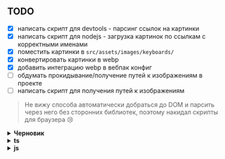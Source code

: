 ## TODO

- [x] написать скрипт для devtools - парсинг ссылок на картинки
- [x] написать скрипт для nodejs - загрузка картинок по ссылкам с корректными именами
- [x] поместить картинки в `src/assets/images/keyboards/`
- [x] конвертировать картинки в webp
- [x] добавить интеграцию webp в вебпак конфиг
- [ ] обдумать прокидывание/получение путей к изображениям в проекте
- [ ] написать скрипт для получения путей к изображениям <!-- или что там нужно будет(?) -->

> Не вижу способа автоматически добраться до DOM и парсить через него без сторонних библиотек, поэтому накидал скрипты для браузера 😢

<details>
  <summary><b>Черновик</b></summary>

```js
function getSourcePage(url: string): Promise<string> {
  return new Promise((res): void => {
    let data = '';
    https.get(url, (msg): void => {
      msg.on('data', (chunk): void => { data += chunk; });
      msg.on('end', (): void => res(data));
    }).on('error', (): never => { throw new Error('getSourcePage > Request failed! Check URL'); });
  });
}

async function getKeyboardImages(keyboardId: number) {
const url = 'https://geekboards.ru/collection/keyboards';
const page = await getSourcePage(url);

// temp
const filePath = path.resolve(\_\_dirname, `${keyboardId}.html`);
await fs.writeFile(filePath, page);
cp.execFile(`open ${filePath}`);
}
getKeyboardImages(getKeyboardList(sourceJSON)[0].id);
```

</details>

<details>
  <summary><b>ts</b></summary>

```ts
const getURLs = (id: number | string): string[] => {
  const selector = `.product_id_${id} .product-card__slider-img`;
  const list: NodeListOf<HTMLImageElement> = document.querySelectorAll(selector);
  return [...list].map((node): string => node.src);
};

const getImagesList = (obj: { [s: string]: SourceKeyboardProps }): [string, string[]][] => {
  const keys = Object.keys(obj);
  return keys.map((id): [string, string[]] => [id, getURLs(id)]);
};

const keyboardImages = getImagesList(PRODUCTS);

const snatch = (list: { [key: string]: string[] }) => {
  const json = JSON.stringify(list, null, '\t');
  const a = document.createElement('a');
  a.href = URL.createObjectURL(new Blob([json], { type: 'application/json' }));
  a.download = 'keyboard-images.json';
  a.click();
};

snatch(Object.fromEntries(keyboardImages));
```

</details>
<details>
  <summary><b>js</b></summary>

```js
{
  const selector
  const getURLs=id=>{
  const selector = `.product_id_${id} .product-card__slider-img`
    return [...document.querySelectorAll(selector)].map(v=>v.src)}

  const keyboardImages = Object.keys(PRODUCTS).map(id=>[id,getURLs(id)])

  const snatch=list=>{
    const json = JSON.stringify(list, null, '\t')
    const a = document.createElement('a');
    a.href = URL.createObjectURL(new Blob([json], {type: "application/json"}))
    a.download='keyboard-images.json'
    a.click();
  }

  snatch(Object.fromEntries(keyboardImages))
}
```

</details>
